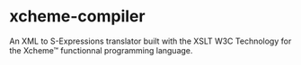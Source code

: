 # xcheme-compiler

An XML to S-Expressions translator built with the XSLT W3C Technology for the Xcheme™ functionnal programming language.
